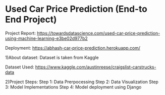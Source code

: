 
# Used Car Price Prediction (End-to End Project)

Project Report: https://towardsdatascience.com/used-car-price-prediction-using-machine-learning-e3be02d977b2

Deployment: https://abhash-car-price-prediction.herokuapp.com/


1)About dataset: Dataset is taken from Kaggle

Dataset Used: https://www.kaggle.com/austinreese/craigslist-carstrucks-data

2)Project Steps:
  Step 1: Data Prerpocessing
  Step 2: Data Visualization
  Step 3: Model Implementations
  Step 4: Model deployment using Django 

